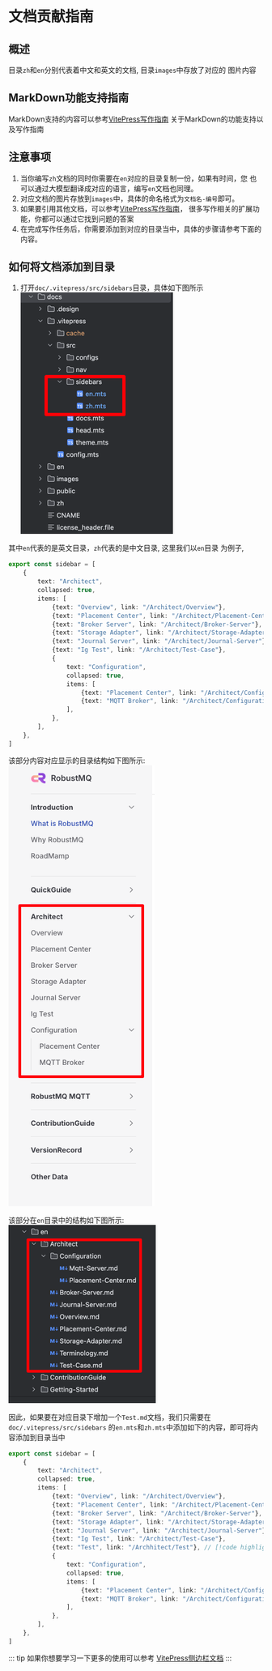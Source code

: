 # 文档贡献指南
## 概述
目录`zh`和`en`分别代表着中文和英文的文档, 目录`images`中存放了对应的
图片内容

## MarkDown功能支持指南

MarkDown支持的内容可以参考[VitePress写作指南](https://vitepress.dev/guide/markdown)
关于MarkDown的功能支持以及写作指南


## 注意事项
1. 当你编写`zh`文档的同时你需要在`en`对应的目录复制一份，如果有时间，您
也可以通过大模型翻译成对应的语言，编写`en`文档也同理。
2. 对应文档的图片存放到`images`中，具体的命名格式为`文档名-编号`即可。
3. 如果要引用其他文档，可以参考[VitePress写作指南](https://vitepress.dev/guide/markdown)，
很多写作相关的扩展功能，你都可以通过它找到问题的答案
4. 在完成写作任务后，你需要添加到对应的目录当中，具体的步骤请参考下面的内容。

## 如何将文档添加到目录
1. 打开`doc/.vitepress/src/sidebars`目录，具体如下图所示
![sidebars](../../../images/DocContributionGuide-1.png)

其中`en`代表的是英文目录，`zh`代表的是中文目录, 这里我们以`en`目录
为例子, 
```ts
export const sidebar = [
    {
        text: "Architect",
        collapsed: true,
        items: [
            {text: "Overview", link: "/Architect/Overview"},
            {text: "Placement Center", link: "/Architect/Placement-Center"},
            {text: "Broker Server", link: "/Architect/Broker-Server"},
            {text: "Storage Adapter", link: "/Architect/Storage-Adapter"},
            {text: "Journal Server", link: "/Architect/Journal-Server"},
            {text: "Ig Test", link: "/Architect/Test-Case"},
            {
                text: "Configuration",
                collapsed: true,
                items: [
                    {text: "Placement Center", link: "/Architect/Configuration/Placement-Center"},
                    {text: "MQTT Broker", link: "/Architect/Configuration/Mqtt-Server"},
                ],
            },
        ],
    },
]
```

该部分内容对应显示的目录结构如下图所示:
![doc-structure](../../../images/DocContributionGuide-2.png)

该部分在`en`目录中的结构如下图所示:
![img.png](../../../images/DocContributionGuide-3.png)

因此，如果要在对应目录下增加一个`Test.md`文档，我们只需要在`doc/.vitepress/src/sidebars`
的`en.mts`和`zh.mts`中添加如下的内容，即可将内容添加到目录当中

```ts
export const sidebar = [
    {
        text: "Architect",
        collapsed: true,
        items: [
            {text: "Overview", link: "/Architect/Overview"},
            {text: "Placement Center", link: "/Architect/Placement-Center"},
            {text: "Broker Server", link: "/Architect/Broker-Server"},
            {text: "Storage Adapter", link: "/Architect/Storage-Adapter"},
            {text: "Journal Server", link: "/Architect/Journal-Server"},
            {text: "Ig Test", link: "/Architect/Test-Case"},
            {text: "Test", link: "/Archhitect/Test"}, // [!code highlight]
            {
                text: "Configuration",
                collapsed: true,
                items: [
                    {text: "Placement Center", link: "/Architect/Configuration/Placement-Center"},
                    {text: "MQTT Broker", link: "/Architect/Configuration/Mqtt-Server"},
                ],
            },
        ],
    },
]
```

::: tip
如果你想要学习一下更多的使用可以参考
[VitePress侧边栏文档](https://vitepress.dev/zh/reference/default-theme-sidebar)
::: 